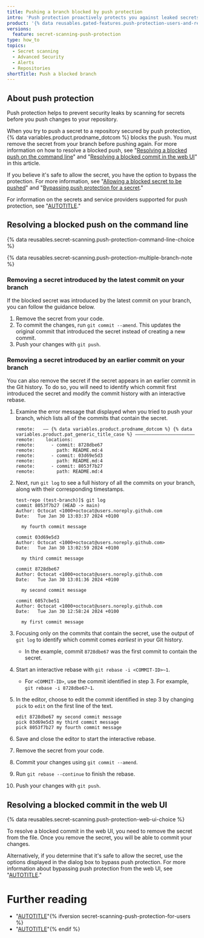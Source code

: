 ```yaml
---
title: Pushing a branch blocked by push protection
intro: 'Push protection proactively protects you against leaked secrets in your repositories. You can resolve blocked pushes and, once the detected secret is removed, you can push changes to your working branch from the command line or the web UI.'
product: '{% data reusables.gated-features.push-protection-users-and-repos %}'
versions:
  feature: secret-scanning-push-protection
type: how_to
topics:
  - Secret scanning
  - Advanced Security
  - Alerts
  - Repositories
shortTitle: Push a blocked branch
---
```


## About push protection

Push protection helps to prevent security leaks by scanning for secrets before you push changes to your repository.

When you try to push a secret to a repository secured by push protection, {% data variables.product.prodname_dotcom %} blocks the push. You must remove the secret from your branch before pushing again. For more information on how to resolve a blocked push, see "[Resolving a blocked push on the command line](#resolving-a-blocked-push-on-the-command-line)" and "[Resolving a blocked commit in the web UI](#resolving-a-blocked-commit-in-the-web-ui)" in this article.

If you believe it's safe to allow the secret, you have the option to bypass the protection. For more information, see "[Allowing a blocked secret to be pushed](/code-security/secret-scanning/push-protection-for-repositories-and-organizations#allowing-a-blocked-secret-to-be-pushed)" and "[Bypassing push protection for a secret](/code-security/secret-scanning/push-protection-for-repositories-and-organizations#bypassing-push-protection-for-a-secret)."

For information on the secrets and service providers supported for push protection, see "[AUTOTITLE](/code-security/secret-scanning/secret-scanning-patterns#supported-secrets)."

## Resolving a blocked push on the command line

{% data reusables.secret-scanning.push-protection-command-line-choice %}

{% data reusables.secret-scanning.push-protection-multiple-branch-note %}

### Removing a secret introduced by the latest commit on your branch

If the blocked secret was introduced by the latest commit on your branch, you can follow the guidance below.

1. Remove the secret from your code.
1. To commit the changes, run `git commit --amend`. This updates the original commit that introduced the secret instead of creating a new commit.
1. Push your changes with `git push`.

### Removing a secret introduced by an earlier commit on your branch

You can also remove the secret if the secret appears in an earlier commit in the Git history. To do so, you will need to identify which commit first introduced the secret and modify the commit history with an interactive rebase.

1. Examine the error message that displayed when you tried to push your branch, which lists all of the commits that contain the secret.

   ```text
   remote:   —— {% data variables.product.prodname_dotcom %} {% data variables.product.pat_generic_title_case %} ——————————————————————
   remote:    locations:
   remote:      - commit: 8728dbe67
   remote:        path: README.md:4
   remote:      - commit: 03d69e5d3
   remote:        path: README.md:4
   remote:      - commit: 8053f7b27
   remote:        path: README.md:4
   ```

1. Next, run `git log` to see a full history of all the commits on your branch, along with their corresponding timestamps.

   ```text
   test-repo (test-branch)]$ git log
   commit 8053f7b27 (HEAD -> main)
   Author: Octocat <1000+octocat@users.noreply.github.com
   Date:   Tue Jan 30 13:03:37 2024 +0100

     my fourth commit message

   commit 03d69e5d3
   Author: Octocat <1000+octocat@users.noreply.github.com>
   Date:   Tue Jan 30 13:02:59 2024 +0100

     my third commit message

   commit 8728dbe67
   Author: Octocat <1000+octocat@users.noreply.github.com
   Date:   Tue Jan 30 13:01:36 2024 +0100

     my second commit message

   commit 6057cbe51
   Author: Octocat <1000+octocat@users.noreply.github.com
   Date:   Tue Jan 30 12:58:24 2024 +0100

     my first commit message

1. Focusing only on the commits that contain the secret, use the output of `git log` to identify which commit comes _earliest_ in your Git history.
   - In the example, commit `8728dbe67` was the first commit to contain the secret.
1. Start an interactive rebase with `git rebase -i <COMMIT-ID>~1`.
   - For `<COMMIT-ID>`, use the commit identified in step 3. For example, `git rebase -i 8728dbe67~1`.
1. In the editor, choose to edit the commit identified in step 3 by changing `pick` to `edit` on the first line of the text.

   ```text
   edit 8728dbe67 my second commit message
   pick 03d69e5d3 my third commit message
   pick 8053f7b27 my fourth commit message
   ```

1. Save and close the editor to start the interactive rebase.
1. Remove the secret from your code.
1. Commit your changes using `git commit --amend`.
1. Run `git rebase --continue` to finish the rebase.
1. Push your changes with `git push`.

## Resolving a blocked commit in the web UI

{% data reusables.secret-scanning.push-protection-web-ui-choice %}

To resolve a blocked commit in the web UI, you need to remove the secret from the file. Once you remove the secret, you will be able to commit your changes.

Alternatively, if you determine that it's safe to allow the secret, use the options displayed in the dialog box to bypass push protection. For more information about bypassing push protection from the web UI, see "[AUTOTITLE](/code-security/secret-scanning/protecting-pushes-with-secret-scanning#bypassing-push-protection-for-a-secret)."

# Further reading

- "[AUTOTITLE](/code-security/secret-scanning/push-protection-for-repositories-and-organizations)"{% ifversion secret-scanning-push-protection-for-users %}
- "[AUTOTITLE](/code-security/secret-scanning/push-protection-for-users)"{% endif %}
